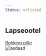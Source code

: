 ```yaml
---
Status: unlisted
---
```

<div class="col-lg-4">
  <div class="image-wrap-2">
    <div class="image-info">
      <h2 class="mb-3 h3">Lapseootel</h2>
      <a href="/teenused/lapseootel" class="btn btn-outline-white py-2 px-4">Rohkem pilte</a>
    </div>
    <img src="/media/images/img_1.jpg" alt="asdasd" title="asdasd" class="img-fluid" loading="lazy">
  </div>
</div>

